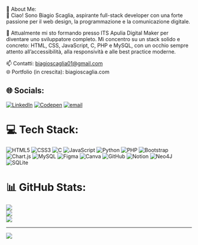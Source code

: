 💫 About Me:  
👋 Ciao! Sono Biagio Scaglia, aspirante full-stack developer con una forte passione per il web design, la programmazione e la comunicazione digitale.  

🎯 Attualmente mi sto formando presso ITS Apulia Digital Maker per diventare uno sviluppatore completo. Mi concentro su un stack solido e concreto: HTML, CSS, JavaScript, C, PHP e MySQL, con un occhio sempre attento all’accessibilità, alla responsività e alle best practice moderne.  

📫 Contatti: biagioscaglia01@gmail.com  
🌐 Portfolio (in crescita): biagioscaglia.com

## 🌐 Socials:
[![LinkedIn](https://img.shields.io/badge/LinkedIn-%230077B5.svg?logo=linkedin&logoColor=white)](https://linkedin.com/in/biagio-scaglia) [![Codepen](https://img.shields.io/badge/Codepen-000000?logo=codepen&logoColor=white)](https://codepen.io/biagio-scaglia) [![email](https://img.shields.io/badge/Email-D14836?logo=gmail&logoColor=white)](mailto:biagioscaglia01@gmail.com) 

# 💻 Tech Stack:
![HTML5](https://img.shields.io/badge/html5-%23E34F26.svg?style=for-the-badge&logo=html5&logoColor=white) ![CSS3](https://img.shields.io/badge/css3-%231572B6.svg?style=for-the-badge&logo=css3&logoColor=white) ![C](https://img.shields.io/badge/c-%2300599C.svg?style=for-the-badge&logo=c&logoColor=white) ![JavaScript](https://img.shields.io/badge/javascript-%23323330.svg?style=for-the-badge&logo=javascript&logoColor=%23F7DF1E) ![Python](https://img.shields.io/badge/python-3670A0?style=for-the-badge&logo=python&logoColor=ffdd54) ![PHP](https://img.shields.io/badge/php-%23777BB4.svg?style=for-the-badge&logo=php&logoColor=white) ![Bootstrap](https://img.shields.io/badge/bootstrap-%238511FA.svg?style=for-the-badge&logo=bootstrap&logoColor=white) ![Chart.js](https://img.shields.io/badge/chart.js-F5788D.svg?style=for-the-badge&logo=chart.js&logoColor=white) ![MySQL](https://img.shields.io/badge/mysql-4479A1.svg?style=for-the-badge&logo=mysql&logoColor=white) ![Figma](https://img.shields.io/badge/figma-%23F24E1E.svg?style=for-the-badge&logo=figma&logoColor=white) ![Canva](https://img.shields.io/badge/Canva-%2300C4CC.svg?style=for-the-badge&logo=Canva&logoColor=white) ![GitHub](https://img.shields.io/badge/github-%23121011.svg?style=for-the-badge&logo=github&logoColor=white) ![Notion](https://img.shields.io/badge/Notion-%23000000.svg?style=for-the-badge&logo=notion&logoColor=white) ![Neo4J](https://img.shields.io/badge/Neo4j-008CC1?style=for-the-badge&logo=neo4j&logoColor=white) ![SQLite](https://img.shields.io/badge/sqlite-%2307405e.svg?style=for-the-badge&logo=sqlite&logoColor=white)
# 📊 GitHub Stats:
![](https://github-readme-stats.vercel.app/api?username=biagio-scaglia&theme=dark&hide_border=false&include_all_commits=false&count_private=false)<br/>
![](https://nirzak-streak-stats.vercel.app/?user=biagio-scaglia&theme=dark&hide_border=false)<br/>
![](https://github-readme-stats.vercel.app/api/top-langs/?username=biagio-scaglia&theme=dark&hide_border=false&include_all_commits=false&count_private=false&layout=compact)

---
[![](https://visitcount.itsvg.in/api?id=biagio-scaglia&icon=0&color=0)](https://visitcount.itsvg.in)

<!-- Proudly created with GPRM ( https://gprm.itsvg.in ) -->
